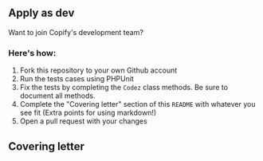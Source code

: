 ## Apply as dev

Want to join Copify's development team?

### Here's how:

1. Fork this repository to your own Github account
2. Run the tests cases using PHPUnit
3. Fix the tests by completing the `Codez` class methods. Be sure to document all methods.
4. Complete the "Covering letter" section of this `README` with whatever you see fit (Extra points for using markdown!)
5. Open a pull request with your changes

## Covering letter